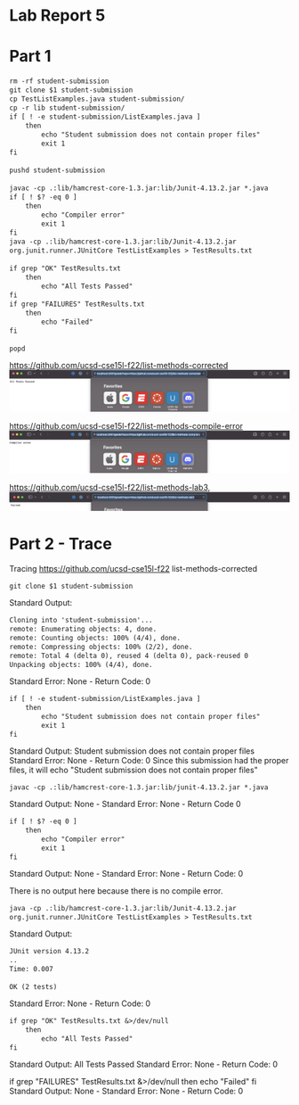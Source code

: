 # Lab Report 5

# Part 1

```
rm -rf student-submission 
git clone $1 student-submission
cp TestListExamples.java student-submission/ 
cp -r lib student-submission/ 
if [ ! -e student-submission/ListExamples.java ] 
    then 
        echo "Student submission does not contain proper files" 
        exit 1
fi

pushd student-submission

javac -cp .:lib/hamcrest-core-1.3.jar:lib/Junit-4.13.2.jar *.java
if [ ! $? -eq 0 ]
    then   
        echo "Compiler error"
        exit 1
fi
java -cp .:lib/hamcrest-core-1.3.jar:lib/Junit-4.13.2.jar org.junit.runner.JUnitCore TestListExamples > TestResults.txt

if grep "OK" TestResults.txt 
    then
        echo "All Tests Passed"
fi
if grep "FAILURES" TestResults.txt 
    then
        echo "Failed"
fi

popd 
```
https://github.com/ucsd-cse15l-f22/list-methods-corrected
![Image](AllTestsPassed.png)

https://github.com/ucsd-cse15l-f22/list-methods-compile-error
![Image](CompileError.png)

https://github.com/ucsd-cse15l-f22/list-methods-lab3,
![Image](Failure.png)

# Part 2 - Trace

Tracing https://github.com/ucsd-cse15l-f22 list-methods-corrected

```
git clone $1 student-submission
```

Standard Output:
```
Cloning into 'student-submission'...
remote: Enumerating objects: 4, done.
remote: Counting objects: 100% (4/4), done.
remote: Compressing objects: 100% (2/2), done.
remote: Total 4 (delta 0), reused 4 (delta 0), pack-reused 0
Unpacking objects: 100% (4/4), done.
```
Standard Error: None - Return Code: 0

```
if [ ! -e student-submission/ListExamples.java ] 
    then 
        echo "Student submission does not contain proper files" 
        exit 1
fi
```

Standard Output: Student submission does not contain proper files 
Standard Error: None - Return Code: 0
Since this submission had the proper files, it will echo "Student submission does not contain proper files"

```
javac -cp .:lib/hamcrest-core-1.3.jar:lib/junit-4.13.2.jar *.java
```
Standard Output: None - Standard Error: None - Return Code 0

```
if [ ! $? -eq 0 ]
    then   
        echo "Compiler error"
        exit 1
fi
```
Standard Output: None - Standard Error: None - Return Code: 0

There is no output here because there is no compile error. 

```
java -cp .:lib/hamcrest-core-1.3.jar:lib/Junit-4.13.2.jar org.junit.runner.JUnitCore TestListExamples > TestResults.txt

```
Standard Output: 
```
JUnit version 4.13.2
..
Time: 0.007

OK (2 tests)

```
Standard Error: None - Return Code: 0

```
if grep "OK" TestResults.txt &>/dev/null
    then
        echo "All Tests Passed"
fi
```
Standard Output: All Tests Passed
Standard Error: None - Return Code: 0

if grep "FAILURES" TestResults.txt &>/dev/null
    then
        echo "Failed"
fi
Standard Output: None - Standard Error: None - Return Code: 0

